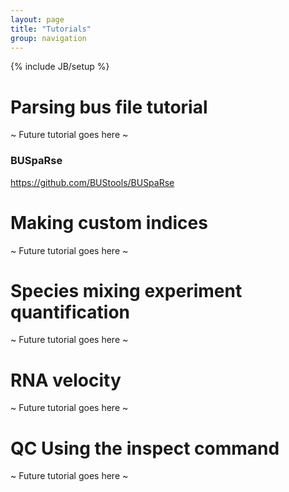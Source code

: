 ```yaml
---
layout: page
title: "Tutorials"
group: navigation
---
```


{% include JB/setup %}

# Parsing bus file tutorial
~ Future tutorial goes here ~

### BUSpaRse
 https://github.com/BUStools/BUSpaRse

# Making custom indices
~ Future tutorial goes here ~

# Species mixing experiment quantification
~ Future tutorial goes here ~


# RNA velocity
~ Future tutorial goes here ~


# QC Using the inspect command
~ Future tutorial goes here ~
